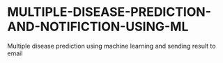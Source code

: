 # MULTIPLE-DISEASE-PREDICTION-AND-NOTIFICTION-USING-ML
Multiple  disease prediction using machine learning and sending result to email
